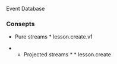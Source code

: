 Event Database

### Consepts
* Pure streams *
    lesson.create.v1


* * Projected streams * * 
    lesson.create
